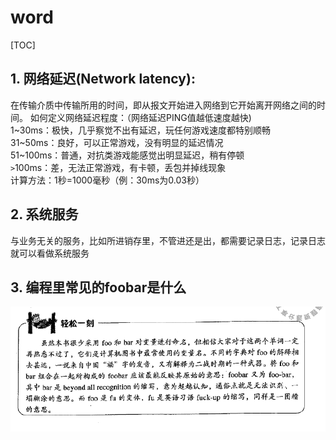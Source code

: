 # word
[TOC]
## 1. 网络延迟(Network latency):  
在传输介质中传输所用的时间，即从报文开始进入网络到它开始离开网络之间的时间。
如何定义网络延迟程度：（网络延迟PING值越低速度越快)  
1~30ms：极快，几乎察觉不出有延迟，玩任何游戏速度都特别顺畅    
31~50ms：良好，可以正常游戏，没有明显的延迟情况  
51~100ms：普通，对抗类游戏能感觉出明显延迟，稍有停顿  
`>`100ms：差，无法正常游戏，有卡顿，丢包并掉线现象  
计算方法：1秒=1000毫秒（例：30ms为0.03秒）  

## 2. 系统服务  
与业务无关的服务，比如所进销存里，不管进还是出，都需要记录日志，记录日志就可以看做系统服务
## 3. 编程里常见的foobar是什么
![](picture/word/1-1.png)
